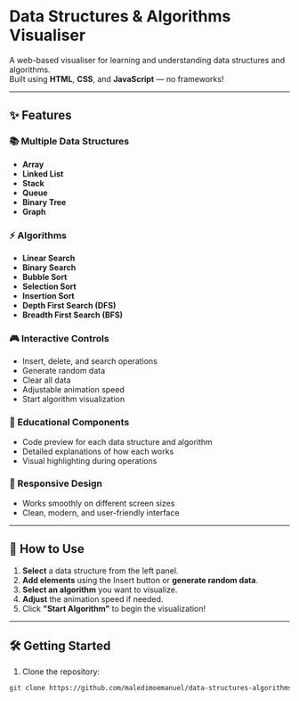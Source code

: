 # Data Structures & Algorithms Visualiser

A web-based visualiser for learning and understanding data structures and algorithms.  
Built using **HTML**, **CSS**, and **JavaScript** — no frameworks!

---

## ✨ Features

### 📚 Multiple Data Structures
- **Array**
- **Linked List**
- **Stack**
- **Queue**
- **Binary Tree**
- **Graph**

### ⚡ Algorithms
- **Linear Search**
- **Binary Search**
- **Bubble Sort**
- **Selection Sort**
- **Insertion Sort**
- **Depth First Search (DFS)**
- **Breadth First Search (BFS)**

### 🎮 Interactive Controls
- Insert, delete, and search operations
- Generate random data
- Clear all data
- Adjustable animation speed
- Start algorithm visualization

### 📖 Educational Components
- Code preview for each data structure and algorithm
- Detailed explanations of how each works
- Visual highlighting during operations

### 📱 Responsive Design
- Works smoothly on different screen sizes
- Clean, modern, and user-friendly interface

---

## 🚀 How to Use

1. **Select** a data structure from the left panel.
2. **Add elements** using the Insert button or **generate random data**.
3. **Select an algorithm** you want to visualize.
4. **Adjust** the animation speed if needed.
5. Click **"Start Algorithm"** to begin the visualization!

---

## 🛠️ Getting Started

1. Clone the repository:

```bash
git clone https://github.com/maledimoemanuel/data-structures-algorithms-visualiser.git
